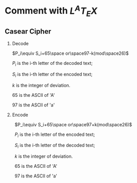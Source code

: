 # Comment with $L^AT_EX$

## Casear Cipher

1. Decode
   
   $P_i\equiv S_i+65\space or\space97-k(mod\space26)$
   
   $P_i$ is the i-th letter of the decoded text;
   
   $S_i$ is the i-th letter of the encoded text;
   
   $k$   is the integer of deviation.
   
   $65$ is the ASCII of 'A'
   
   $97$ is the ASCII of 'a'

2. Encode

        $P_i\equiv S_i+65\space or\space97+k(mod\space26)$

        $P_i$ is the i-th letter of the encoded text;

        $S_i$ is the i-th letter of the decoded text;

        $k$ is the integer of deviation.

        $65$ is the ASCII of 'A'

        $97$ is the ASCII of 'a'
